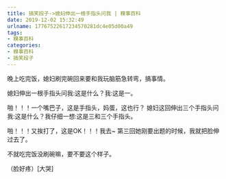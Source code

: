 ```yaml
---
title: 搞笑段子->媳妇伸出一根手指头问我 | 糗事百科
date: 2019-12-02 15:32:49
urlname: 17767522617234570281dc4e05d00a49
tags: 
- 糗事百科
categories:
- 糗事百科
- 搞笑段子
---
```

晚上吃完饭，媳妇刷完碗回来要和我玩脑筋急转弯，搞事情。

媳妇伸出一根手指头问我:这是什么？我:这是一。

啪！！！一个嘴巴子，这是手指头，妈蛋，这也行？      媳妇这回伸出三个手指头问我:这是什么？我仔细一想:这是三和三个手指头。

啪！！！又挨打了，这是OK！！！我去~       第三回她刚要出题的时候，我就把脸伸过去了。

不就吃完饭没刷碗嘛，要不要这个样子。

（脸好疼）[大哭]


